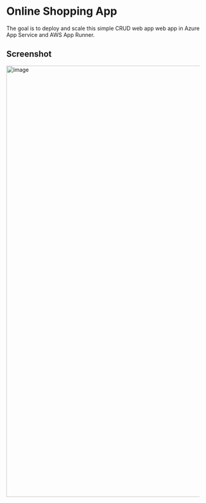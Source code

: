 # Online Shopping App
The goal is to deploy and scale this simple CRUD web app web app in Azure App Service and AWS App Runner.
## Screenshot
<img width="2000" height="1125" alt="image" src="https://github.com/user-attachments/assets/53cb3106-d298-47fd-87b3-72d7eb30fda5" />


